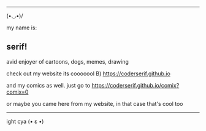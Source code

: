 <hr>

(•◡•)/ 

my name is: <h2>serif!</h2>

avid enjoyer of cartoons, 
dogs,
 memes,
 drawing


check out my website its cooooool B) https://coderserif.github.io

and my comics as well. just go to https://coderserif.github.io/comix?comix=0

or maybe you came here from my website, in that case that's cool too
<hr>

ight cya (• ε •)
